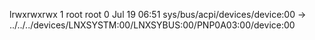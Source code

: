 lrwxrwxrwx 1 root root 0 Jul 19 06:51 sys/bus/acpi/devices/device:00 -> ../../../devices/LNXSYSTM:00/LNXSYBUS:00/PNP0A03:00/device:00
